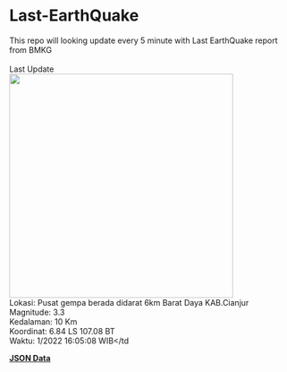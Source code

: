 # Last-EarthQuake
This repo will looking update every 5 minute with Last EarthQuake report from BMKG
<br>
<br>
Last Update
<br>
<img src="https://ews.bmkg.go.id/TEWS/data/20221128160508.mmi.jpg" width="400"/>
<br>
Lokasi: Pusat gempa berada didarat 6km Barat Daya KAB.Cianjur <br>
Magnitude: 3.3 <br>
Kedalaman: 10 Km <br>
Koordinat: 6.84 LS 107.08 BT <br>
Waktu: 1/2022 16:05:08 WIB</td <br>

<a href="./data/data.json">**JSON Data**</a>

